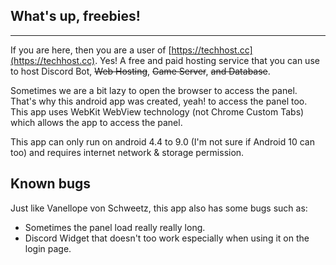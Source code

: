 ## What's up, freebies!
***
If you are here, then you are a user of [https://techhost.cc](https://techhost.cc). Yes! A free and paid hosting service that you can use to host Discord Bot, ~~Web Hosting~~, ~~Game Server~~, ~~and Database~~. 

Sometimes we are a bit lazy to open the browser to access the panel. That's why this android app was created, yeah! to access the panel too.
This app uses WebKit WebView technology (not Chrome Custom Tabs) which allows the app to access the panel.

This app can only run on android 4.4 to 9.0 (I'm not sure if Android 10 can too) and requires internet network & storage permission.
## Known bugs
Just like Vanellope von Schweetz, this app also has some bugs such as:
- Sometimes the panel load really really long.
- Discord Widget that doesn't too work especially when using it on the login page.